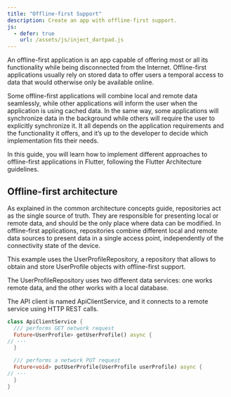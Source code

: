 ```yaml
---
title: "Offline-first Support"
description: Create an app with offline-first support.
js:
  - defer: true
    url: /assets/js/inject_dartpad.js
---
```


<?code-excerpt path-base="app-architecture/offline_first"?>

An offline-first application is an app capable of offering most or all its functionality while being disconnected from the Internet. Offline-first applications usually rely on stored data to offer users a temporal access to data that would otherwise only be available online.

Some offline-first applications will combine local and remote data seamlessly, while other applications will inform the user when the application is using cached data. In the same way, some applications will synchronize data in the background while others will require the user to explicitly synchronize it. It all depends on the application requirements and the functionality it offers, and it’s up to the developer to decide which implementation fits their needs.

In this guide, you will learn how to implement different approaches to offline-first applications in Flutter, following the Flutter Architecture guidelines.

## Offline-first architecture

As explained in the common architecture concepts guide, repositories act as the single source of truth. They are responsible for presenting local or remote data, and should be the only place where data can be modified. In offline-first applications, repositories combine different local and remote data sources to present data in a single access point, independently of the connectivity state of the device.

This example uses the UserProfileRepository, a repository that allows to obtain and store UserProfile objects with offline-first support.

The UserProfileRepository uses two different data services: one works remote data, and the other works with a local database. 

The  API client is named ApiClientService, and it connects to a remote service using HTTP REST calls.

<?code-excerpt "lib/data/services/api_client_service.dart (ApiClientService)"?>
```dart
class ApiClientService {
  /// performs GET network request
  Future<UserProfile> getUserProfile() async {
// ···
  }

  /// performs a network PUT request
  Future<void> putUserProfile(UserProfile userProfile) async {
// ···
  }
}
```



